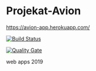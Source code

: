 # Projekat-Avion
https://avion-app.herokuapp.com/

[![Build Status](https://travis-ci.org/DusanStevic/Projekat-Avion.svg?branch=master)](https://travis-ci.org/DusanStevic/Projekat-Avion)

[![Quality Gate](https://sonarcloud.io/api/badges/gate?key=DusanStevic_Projekat-Avion)](https://sonarcloud.io/dashboard/index/DusanStevic_Projekat-Avion)

web apps 2019
